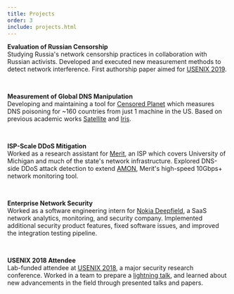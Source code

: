 ```yaml
---
title: Projects
order: 3
include: projects.html
---
```


**Evaluation of Russian Censorship**  
Studying Russia's network censorship practices in collaboration with
Russian activists. Developed and
executed new measurement methods to detect network interference. First authorship
paper aimed for 
[USENIX 2019](https://www.usenix.org/conference/usenixsecurity19).

<br/>

**Measurement of Global DNS Manipulation**  
Developing and maintaining a tool for [Censored
Planet](https://censoredplanet.org) which measures DNS poisoning for ~160
countries from just 1 machine in the US. Based
on previous academic works [Satellite](https://www.usenix.org/node/196211) and
[Iris](https://www.usenix.org/conference/usenixsecurity17/technical-sessions/presentation/pearce).

<br/>

**ISP-Scale DDoS Mitigation**  
Worked as a research assistant for [Merit](https://www.merit.edu),
an ISP which covers University of Michigan and 
much of the state's network infrastructure. Explored DNS-side 
DDoS attack detection to extend
[AMON](https://ieeexplore.ieee.org/abstract/document/7460178/), 
Merit's high-speed 10Gbps+ network monitoring tool.

<br/>

**Enterprise Network Security**  
Worked as a software engineering intern for
[Nokia Deepfield](https://networks.nokia.com/solutions/deepfield-ip-network-analytics-DDoS-protection),
a SaaS network analytics, monitoring, and security company.
Implemented additional security product features, fixed software issues, and improved the integration testing pipeline.

<br/>

**USENIX 2018 Attendee**  
Lab-funded attendee at
[USENIX 2018](https://www.usenix.org/conference/usenixsecurity18), a major
security research conference. Worked in a team to prepare a
[lightning talk](https://censoredplanet.org/assets/CP_lightning_talk.pdf),
and learned about new advancements in the field
through presented talks and papers.
